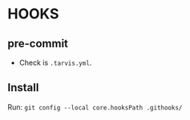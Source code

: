 # HOOKS

## pre-commit
 - Check is `.tarvis.yml`.

## Install
Run: `git config --local core.hooksPath .githooks/`

